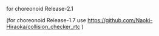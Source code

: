 for choreonoid Release-2.1

(for choreonoid Release-1.7 use https://github.com/Naoki-Hiraoka/collision_checker_rtc )